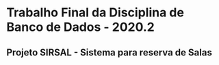 # Trabalho Final da Disciplina de Banco de Dados - 2020.2
## Projeto SIRSAL - Sistema para reserva de Salas